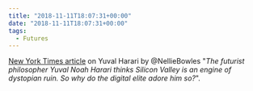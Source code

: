 ```yaml
---
title: "2018-11-11T18:07:31+00:00"
date: "2018-11-11T18:07:31+00:00"
tags:
  - Futures
---
```


[New York Times article](https://www.nytimes.com/2018/11/09/business/yuval-noah-harari-silicon-valley.html) on Yuval Harari by @NellieBowles "*The futurist philosopher Yuval Noah Harari thinks Silicon Valley is an engine of dystopian ruin. So why do the digital elite adore him so?*".
